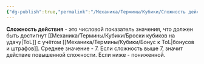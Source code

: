 ```yaml
---
{"dg-publish":true,"permalink":"/Механика/Термины/Кубики/Сложность действия/","noteIcon":"","created":"2025-10-12T10:43:22.747+03:00","updated":"2025-09-24T17:49:03.554+03:00"}
---
```



**Сложность действия** - это числовой показатель значения, что должен быть достигнут [[Механика/Термины/Кубики/Броски кубиков на удачу\|ToL]] с учётом [[Механика/Термины/Кубики/Бонус к ToL\|бонусов и штрафов]]. Среднее значение - 7. Если сложность выше 7, значит действие повышенной сложности. Если ниже - пониженной. 